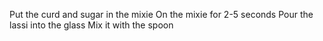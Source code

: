 Put the curd and sugar in the mixie
On the mixie for 2-5 seconds
Pour the lassi into the glass
Mix it with the spoon
